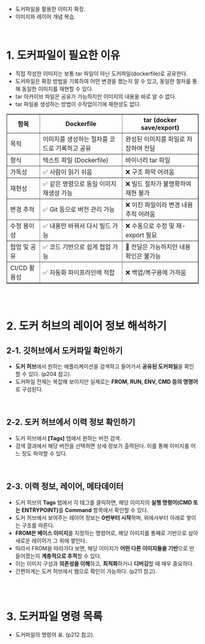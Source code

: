 <ul>
  <li>
    도커파일을 활용한 이미지 확장.
  </li>
  <li>
    이미지와 레이어 개념 복습.
  </li>
</ul>
<br>

<h1>1. 도커파일이 필요한 이유</h1>
<ul>
  <li>
    직접 작성한 이미지는 보통 tar 파일이 아닌 도커파일(dockerfile)로 공유한다.
  </li>
  <li>
    도커파일은 확장 방법을 기록하여 어떤 변경을 했는지 알 수 있고, 동일한 절차를 통해 동일한 이미지를 재현할 수 있다.
  </li>
  <li>
    tar 아카이브 파일은 공유가 가능하지만 이미지의 내용을 바로 알 수 없다.
  </li>
  <li>
    tar 파일을 생성하는 방법이 수작업이기에 재현성도 없다.
  </li>
</ul>

<table border="1">
  <thead>
    <tr>
      <th>항목</th>
      <th>Dockerfile</th>
      <th>tar (docker save/export)</th>
    </tr>
  </thead>
  <tbody>
    <tr>
      <td>목적</td>
      <td>이미지를 생성하는 절차를 코드로 기록하고 공유</td>
      <td>완성된 이미지를 파일로 저장하여 전달</td>
    </tr>
    <tr>
      <td>형식</td>
      <td>텍스트 파일 (Dockerfile)</td>
      <td>바이너리 tar 파일</td>
    </tr>
    <tr>
      <td>가독성</td>
      <td>✅ 사람이 읽기 쉬움</td>
      <td>❌ 구조 파악 어려움</td>
    </tr>
    <tr>
      <td>재현성</td>
      <td>✅ 같은 명령으로 동일 이미지 재생성 가능</td>
      <td>❌ 빌드 절차가 불명확하여 재현 불가</td>
    </tr>
    <tr>
      <td>변경 추적</td>
      <td>✅ Git 등으로 버전 관리 가능</td>
      <td>❌ 이진 파일이라 변경 내용 추적 어려움</td>
    </tr>
    <tr>
      <td>수정 용이성</td>
      <td>✅ 내용만 바꿔서 다시 빌드 가능</td>
      <td>❌ 수동으로 수정 및 재-export 필요</td>
    </tr>
    <tr>
      <td>협업 및 공유</td>
      <td>✅ 코드 기반으로 쉽게 협업 가능</td>
      <td>🔶 전달은 가능하지만 내용 확인은 불가능</td>
    </tr>
    <tr>
      <td>CI/CD 활용성</td>
      <td>✅ 자동화 파이프라인에 적합</td>
      <td>❌ 백업/복구용에 가까움</td>
    </tr>
  </tbody>
</table>

<br><br>
<h1>2. 도커 허브의 레이어 정보 해석하기</h1>
<h2>2-1. 깃허브에서 도커파일 확인하기</h2>
<ul>
  <li>
    <strong>도커 허브</strong>에서 원하는 애플리케이션을 검색하고 들어가서 <strong>공유된 도커파일</strong>을 확인할 수 있다. (p204 참고).
  </li>
  <li>
    도커파일 전체는 복잡해 보이지만 실제로는 <strong>FROM, RUN, ENV, CMD 등의 명령어</strong>로 구성된다.
  </li>
</ul>

<br>
<h2>2-2. 도커 허브에서 이력 정보 확인하기</h2>
<ul>
  <li>
    도커 허브에서 <strong>[Tags]</strong> 탭에서 원하는 버전 검색.
  </li>
  <li>
    검색 결과에서 해당 버전을 선택하면 상세 정보가 출력된다. 이를 통해 이미지를 어느 정도 파악할 수 있다.
  </li>
</ul>

<br>

<h2>2-3. 이력 정보, 레이어, 메타데이터</h2>
<ul>
  <li>
    도커 허브의 <strong>Tags</strong> 탭에서 각 태그를 클릭하면, 해당 이미지의 <strong>실행 명령어(CMD 또는 ENTRYPOINT)</strong>를 <strong>Command</strong> 항목에서 확인할 수 있다.
  </li>
  <li>
    도커 허브에서 보여주는 레이어 정보는 <strong>0번부터 시작</strong>하며, 위에서부터 아래로 쌓이는 구조를 따른다.
  </li>
  <li>
    <strong>FROM은 베이스 이미지</strong>를 지정하는 명령어로, 해당 이미지를 통째로 기반으로 삼아 새로운 레이어가 그 위에 쌓인다.
  </li>
  <li>
    따라서 FROM을 따라가다 보면, 해당 이미지가 <strong>어떤 다른 이미지들을 기반</strong>으로 만들어졌는지 <strong>계층적으로 추적</strong>할 수 있다.
  </li>
  <li>
    이는 이미지 구성과 <strong>의존성을 이해</strong>하고, <strong>최적화</strong>하거나 <strong>디버깅</strong>할 때 매우 중요하다.
  </li>
  <li>
    간편하게는 도커 허브에서 웹으로 확인이 가능하다. (p211 참고).
  </li>
</ul>

<br><br>

<h1>3. 도커파일 명령 목록</h1>
<ul>
  <li>
    도커파일의 명령어 표. (p212 참고).
  </li>
</ul>